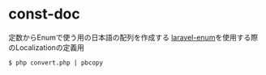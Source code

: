 # const-doc
定数からEnumで使う用の日本語の配列を作成する
[laravel-enum](https://github.com/BenSampo/laravel-enum)を使用する際のLocalizationの定義用
```
$ php convert.php | pbcopy
```
